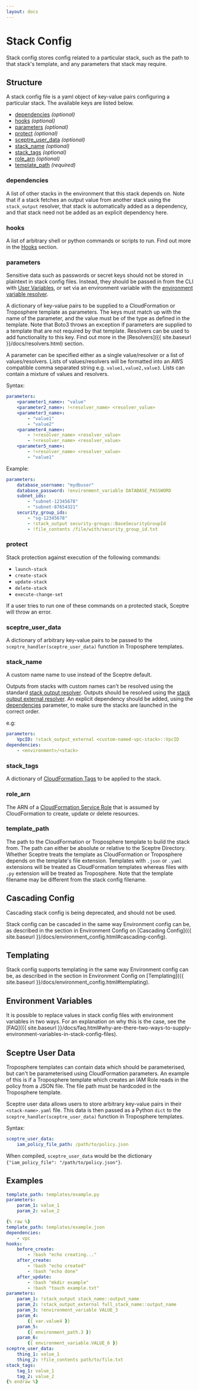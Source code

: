 ```yaml
---
layout: docs
---
```


# Stack Config

Stack config stores config related to a particular stack, such as the path to that stack's template, and any parameters that stack may require.

## Structure

A stack config file is a yaml object of key-value pairs configuring a particular stack. The available keys are listed below.

- [dependencies](#dependencies) *(optional)*
- [hooks](#hooks) *(optional)*
- [parameters](#parameters) *(optional)*
- [protect](#protect) *(optional)*
- [sceptre_user_data](#sceptre_user_data) *(optional)*
- [stack_name](#stack_name) *(optional)*
- [stack_tags](#stack_tags) *(optional)*
- [role_arn](#role_arn) *(optional)*
- [template_path](#template_path) *(required)*


### dependencies

A list of other stacks in the environment that this stack depends on. Note that if a stack fetches an output value from another stack using the `stack_output` resolver, that stack is automatically added as a dependency, and that stack need not be added as an explicit dependency here.

### hooks

A list of arbitrary shell or python commands or scripts to run. Find out more in the [Hooks](/docs/hooks.html) section.

### parameters

<div class="alert alert-danger">
Sensitive data such as passwords or secret keys should not be stored in plaintext in stack config files. Instead, they should be passed in from the CLI with <a href="{{ site.baseurl }}/docs/environment_config.html#var">User Variables</a>, or set via an environment variable with the <a href="#environment_variable">environment variable resolver</a>.
</div>

A dictionary of key-value pairs to be supplied to a CloudFormation or Troposphere template as parameters. The keys must match up with the name of the parameter, and the value must be of the type as defined in the template. Note that Boto3 throws an exception if parameters are supplied to a template that are not required by that template. Resolvers can be used to add functionality to this key. Find out more in the [Resolvers]({{ site.baseurl }}/docs/resolvers.html) section.

A parameter can be specified either as a single value/resolver or a list of values/resolvers. Lists of values/resolvers will be formatted into an AWS compatible comma separated string e.g. `value1,value2,value3`. Lists can contain a mixture of values and resolvers.

Syntax:

```yaml
parameters:
    <parameter1_name>: "value"
    <parameter2_name>: !<resolver_name> <resolver_value>
    <parameter3_name>:
        - "value1"
        - "value2"
    <parameter4_name>:
        - !<resolver_name> <resolver_value>
        - !<resolver_name> <resolver_value>
    <parameter5_name>:
        - !<resolver_name> <resolver_value>
        - "value1"
```

Example:

```yaml
parameters:
    database_username: "mydbuser"
    database_password: !environment_variable DATABASE_PASSWORD
    subnet_ids:
        - "subnet-12345678"
        - "subnet-87654321"
    security_group_ids:
        - "sg-12345678"
        - !stack_output security-groups::BaseSecurityGroupId
        - !file_contents /file/with/security_group_id.txt
```

### protect

Stack protection against execution of the following commands:

- `launch-stack`
- `create-stack`
- `update-stack`
- `delete-stack`
- `execute-change-set`

If a user tries to run one of these commands on a protected stack, Sceptre will throw an error.

### sceptre\_user\_data

A dictionary of arbitrary key-value pairs to be passed to the `sceptre_handler(sceptre_user_data)` function in Troposphere templates.

### stack_name

A custom name name to use instead of the Sceptre default.

<div class="alert alert-warning">
Outputs from stacks with custom names can't be resolved using the standard <a href="#stack_output">stack output resolver</a>. Outputs should be resolved using the <a href="#stack_output_external">stack output external resolver</a>. An explicit dependency should be added, using the <a href="#dependencies">dependencies</a> parameter, to make sure the stacks are launched in the correct order.
</div>

e.g:

```yaml
parameters:
    VpcID: !stack_output_external <custom-named-vpc-stack>::VpcID
dependencies:
    - <environment>/<stack>
```

### stack_tags

A dictionary of [CloudFormation Tags](https://docs.aws.amazon.com/AWSCloudFormation/latest/APIReference/API_Tag.html) to be applied to the stack.

### role_arn

The ARN of a [CloudFormation Service Role](http://docs.aws.amazon.com/AWSCloudFormation/latest/UserGuide/using-iam-servicerole.html) that is assumed by CloudFormation to create, update or delete resources.

### template_path

The path to the CloudFormation or Troposphere template to build the stack from. The path can either be absolute or relative to the Sceptre Directory. Whether Sceptre treats the template as CloudFormation or Troposphere depends on the template's file extension. Templates with `.json` or `.yaml` extensions will be treated as CloudFormation templates whereas files with `.py` extension will be treated as Troposphere. Note that the template filename may be different from the stack config filename.


## Cascading Config

<div class="alert alert-warning">
Cascading stack config is being deprecated, and should not be used.
</div>

Stack config can be cascaded in the same way Environment config can be, as described in the section in Environment Config on [Cascading Config]({{ site.baseurl }}/docs/environment_config.html#cascading-config).


## Templating

Stack config supports templating in the same way Environment config can be, as described in the section in Environment Config on [Templating]({{ site.baseurl }}/docs/environment_config.html#templating).

Environment Variables
---------------------

It is possible to replace values in stack config files with environment variables in two ways. For an explanation on why this is the case, see the [FAQ]({{ site.baseurl }}/docs/faq.html#why-are-there-two-ways-to-supply-environment-variables-in-stack-config-files).

## Sceptre User Data

Troposphere templates can contain data which should be parameterised, but can't be parameterised using CloudFormation parameters. An example of this is if a Troposphere template which creates an IAM Role reads in the policy from a JSON file. The file path must be hardcoded in the Troposphere template.

Sceptre user data allows users to store arbitrary key-value pairs in their `<stack-name>.yaml` file. This data is then passed as a Python `dict` to the `sceptre_handler(sceptre_user_data)` function in Troposphere templates.

Syntax:

```yaml
sceptre_user_data:
    iam_policy_file_path: /path/to/policy.json
```

When compiled, `sceptre_user_data` would be the dictionary `{"iam_policy_file": "/path/to/policy.json"}`.

## Examples

```yaml
template_path: templates/example.py
parameters:
    param_1: value_1
    param_2: value_2
```

```yaml
{% raw %}
template_path: templates/example.json
dependencies:
    - vpc
hooks:
    before_create:
        - !bash "echo creating..."
    after_create:
        - !bash "echo created"
        - !bash "echo done"
    after_update:
        - !bash "mkdir example"
        - !bash "touch example.txt"
parameters:
    param_1: !stack_output stack_name::output_name
    param_2: !stack_output_external full_stack_name::output_name
    param_3: !environment_variable VALUE_3
    param_4:
        {{ var.value4 }}
    param_5:
        {{ environment_path.3 }}
    param_6:
        {{ environment_variable.VALUE_6 }}
sceptre_user_data:
    thing_1: value_1
    thing_2: !file_contents path/to/file.txt
stack_tags:
    tag_1: value_1
    tag_2: value_2
{% endraw %}
```

